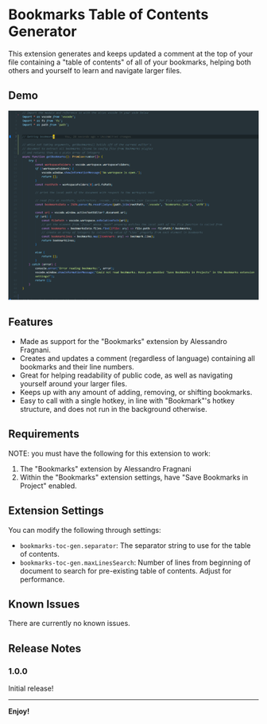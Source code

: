 # Bookmarks Table of Contents Generator

This extension generates and keeps updated a comment at the top of your file containing a "table of contents" of all of your bookmarks, helping both others and yourself to learn and navigate larger files.

## Demo


<p align="center">
  <img src="images/toc-gen_demo.gif" alt="animated" />
</p>


## Features

- Made as support for the "Bookmarks" extension by Alessandro Fragnani.
- Creates and updates a comment (regardless of language) containing all bookmarks and their line numbers.
- Great for helping readability of public code, as well as navigating yourself around your larger files.
- Keeps up with any amount of adding, removing, or shifting bookmarks.
- Easy to call with a single hotkey, in line with "Bookmark"'s hotkey structure, and does not run in the background otherwise.

## Requirements

NOTE: you must have the following for this extension to work:

1. The "Bookmarks" extension by Alessandro Fragnani
2. Within the "Bookmarks" extension settings, have "Save Bookmarks in Project" enabled.
## Extension Settings


You can modify the following through settings:

* `bookmarks-toc-gen.separator`: The separator string to use for the table of contents.
* `bookmarks-toc-gen.maxLinesSearch`: Number of lines from beginning of document to search for pre-existing table of contents. Adjust for performance.

## Known Issues

There are currently no known issues.

## Release Notes


### 1.0.0

Initial release!


---

**Enjoy!**
